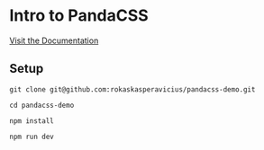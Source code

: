 # Intro to PandaCSS

[Visit the Documentation](https://panda-css.com/)

## Setup
```
git clone git@github.com:rokaskasperavicius/pandacss-demo.git

cd pandacss-demo

npm install

npm run dev
```